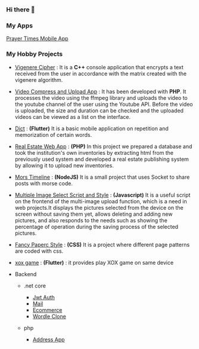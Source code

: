 ### Hi there 👋

<!--
Entity Framework, Linq, Hangfire, Autofac, Automapper
**teavun/teavun** is a ✨ _special_ ✨ repository because its `README.md` (this file) appears on your GitHub profile.
- 👯 I’m looking to collaborate on ...
- 💬 Ask me about ...
- 🤔 I’m looking for Remote Back-end Developer Jobs
- 📫 How to reach me: ...
- 😄 Pronouns: ...
- ⚡ Fun fact: ...
-->

### My Apps
[Prayer Times Mobile App](https://play.google.com/store/apps/details?id=com.tesadumuefkar.pray_app)

### My Hobby Projects
<!--- 🔭 I’m currently working on indie mobile projects 
 🌱 I’m currently learning python --->

 - [Vigenere Cipher](https://github.com/teavun/vigenere-cipher) : It is a **C++** console application that encrypts a text received from the user in accordance with the matrix created with the vigenere algorithm.
 - [Video Compress and Upload App](https://github.com/teavun/ffmpeg-youtube-api) : It has been developed with **PHP**. It processes the video using the ffmpeg library and uploads the video to the youtube channel of the user using the Youtube API. Before the video is uploaded, the size and duration can be checked and the uploaded videos can be viewed as a list on the interface.
 - [Dict](https://github.com/bnurd/dict) : **(Flutter)** It is a basic mobile application on repetition and memorization of certain words. 
 - [Real Estate Web App](https://github.com/teavun/capacityhome) : **(PHP)** In this project we prepared a database and took the institution's own inventories by extracting html from the previously used system and developed a real estate publishing system by allowing it to upload new inventories.
 - [Mors Timeline](https://github.com/bnurd/nodejsmorstimeline) : **(NodeJS)** It is a small project that uses Socket to share posts with morse code.
 - [Multiple Image Select Script and Style](https://github.com/teavun/multiple-image-upload) : **(Javascript)** It is a useful script on the frontend of the multi-image upload function, which is a need in web projects.It displays the pictures selected from the device on the screen without saving them yet, allows deleting and adding new pictures, and also responds to the needs such as showing the percentage of operation during the saving process of the selected pictures.
 - [Fancy Paperc Style](https://github.com/teavun/fancy_papers) : **(CSS)** It is a project where different page patterns are coded with css.
 - [xox game](https://github.com/teavun/xox) : **(Flutter)** : it provides play XOX game on same device
    
- Backend
  - .net core
    - [Jwt Auth](https://github.com/teavun/dotnet-webapi-jwt-auth)
    - [Mail](https://github.com/teavun/mailto)
    - [Ecommerce](https://github.com/teavun/ecommerce)
    - [Wordle Clone](https://github.com/teavun/wordle_clone_console)

  - php
    - [Address App](https://github.com/teavun/address)
 
